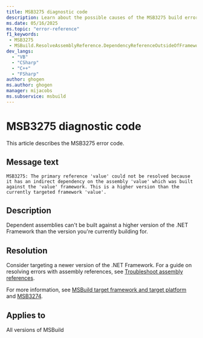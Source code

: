 ```yaml
---
title: MSB3275 diagnostic code
description: Learn about the possible causes of the MSB3275 build error and get troubleshooting tips.
ms.date: 05/16/2025
ms.topic: "error-reference"
f1_keywords:
 - MSB3275
 - MSBuild.ResolveAssemblyReference.DependencyReferenceOutsideOfFrameworkUsingAttribute
dev_langs:
  - "VB"
  - "CSharp"
  - "C++"
  - "FSharp"
author: ghogen
ms.author: ghogen
manager: mijacobs
ms.subservice: msbuild
---
```

# MSB3275 diagnostic code

<!-- :::ErrorDefinitionDescription::: -->
<!-- :::editable-content name="introDescription"::: -->
This article describes the MSB3275 error code.
<!-- :::editable-content-end::: -->

## Message text

<!-- :::editable-content name="messageText"::: -->
`MSB3275: The primary reference 'value' could not be resolved because it has an indirect dependency on the assembly 'value' which was built against the 'value' framework. This is a higher version than the currently targeted framework 'value'.`
<!-- :::editable-content-end::: -->
<!-- MSB3275: The primary reference "{0}" could not be resolved because it has an indirect dependency on the assembly "{1}" which was built against the "{2}" framework. This is a higher version than the currently targeted framework "{3}". -->

<!-- :::editable-content name="postOutputDescription"::: -->
## Description

Dependent assemblies can't be built against a higher version of the .NET Framework than the version you're currently building for. 

## Resolution

Consider targeting a newer version of the .NET Framework. For a guide on resolving errors with assembly references, see [Troubleshoot assembly references](../troubleshoot-assembly-references.md).

For more information, see [MSBuild target framework and target platform](../msbuild-target-framework-and-target-platform.md) and [MSB3274](msb3274.md).
<!-- :::editable-content-end::: -->
<!-- :::ErrorDefinitionDescription-end::: -->

## Applies to

All versions of MSBuild